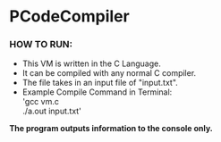 # PCodeCompiler

### HOW TO RUN: 
* This VM is written in the C Language. 
* It can be compiled with any normal C compiler. 
* The file takes in an input file of "input.txt". 
* Example Compile Command in Terminal:  
'gcc vm.c  
./a.out input.txt'  

**The program outputs information to the console only.**




 
